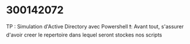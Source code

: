# 300142072
TP : Simulation d'Active Directory avec Powershell
❗: Avant tout, s'assurer d'avoir creer le repertoire dans lequel seront stockes nos scripts



